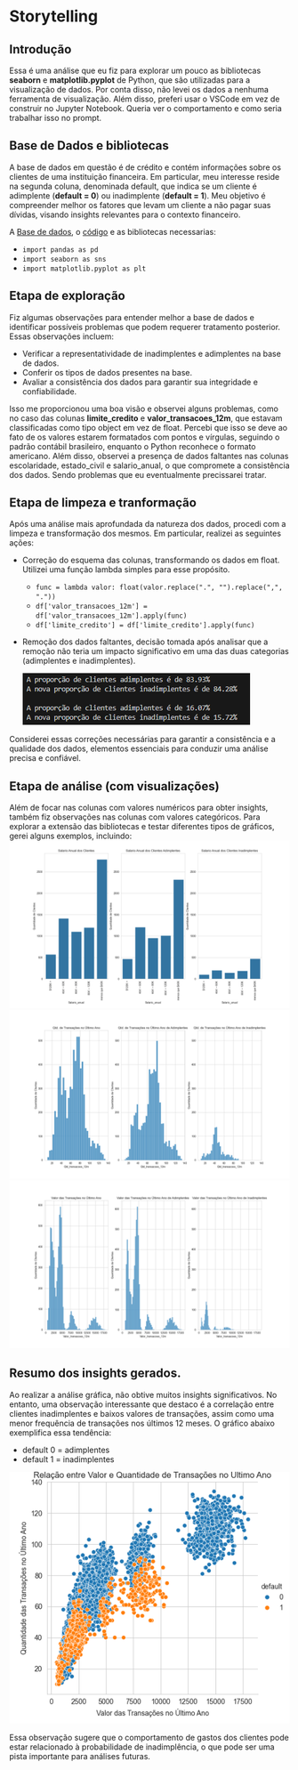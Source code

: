 # Storytelling

## Introdução

Essa é uma análise que eu fiz para explorar um pouco as bibliotecas **seaborn** e **matplotlib.pyplot** de Python, que são utilizadas para a visualização de dados. Por conta disso, não levei os dados a nenhuma ferramenta de visualização. Além disso, preferi usar o VSCode em vez de construir no Jupyter Notebook. Queria ver o comportamento e como seria trabalhar isso no prompt.

## Base de Dados e bibliotecas

A base de dados em questão é de crédito e contém informações sobre os clientes de uma instituição financeira. Em particular, meu interesse reside na segunda coluna, denominada default, que indica se um cliente é adimplente (**default = 0**) ou inadimplente (**default = 1**). Meu objetivo é compreender melhor os fatores que levam um cliente a não pagar suas dívidas, visando insights relevantes para o contexto financeiro.

A [Base de dados](/Dados-de-Credito/credito.csv), o [código](/Dados-de-Credito/script.py) e as bibliotecas necessarias:

- `import pandas as pd`
- `import seaborn as sns`
- `import matplotlib.pyplot as plt`

## Etapa de exploração

Fiz algumas observações para entender melhor a base de dados e identificar possíveis problemas que podem requerer tratamento posterior. Essas observações incluem:

- Verificar a representatividade de inadimplentes e adimplentes na base de dados.
- Conferir os tipos de dados presentes na base.
- Avaliar a consistência dos dados para garantir sua integridade e confiabilidade.

Isso me proporcionou uma boa visão e observei alguns problemas, como no caso das colunas **limite_credito** e **valor_transacoes_12m**, que estavam classificadas como tipo object em vez de float. Percebi que isso se deve ao fato de os valores estarem formatados com pontos e vírgulas, seguindo o padrão contábil brasileiro, enquanto o Python reconhece o formato americano. Além disso, observei a presença de dados faltantes nas colunas escolaridade, estado_civil e salario_anual, o que compromete a consistência dos dados. Sendo problemas que eu eventualmente precissarei tratar.

## Etapa de limpeza e tranformação

Após uma análise mais aprofundada da natureza dos dados, procedi com a limpeza e transformação dos mesmos. Em particular, realizei as seguintes ações:

- Correção do esquema das colunas, transformando os dados em float. Utilizei uma função lambda simples para esse propósito.

    - `func = lambda valor: float(valor.replace(".", "").replace(",", "."))`
    - `df['valor_transacoes_12m'] = df['valor_transacoes_12m'].apply(func)`
    - `df['limite_credito'] = df['limite_credito'].apply(func)`


- Remoção dos dados faltantes, decisão tomada após analisar que a remoção não teria um impacto significativo em uma das duas categorias (adimplentes e inadimplentes).
    
    ![Proporção](/Dados-de-Credito/imgs/proporcao.png)

Considerei essas correções necessárias para garantir a consistência e a qualidade dos dados, elementos essenciais para conduzir uma análise precisa e confiável.

## Etapa de análise (com visualizações)

Além de focar nas colunas com valores numéricos para obter insights, também fiz observações nas colunas com valores categóricos. Para explorar a extensão das bibliotecas e testar diferentes tipos de gráficos, gerei alguns exemplos, incluindo:
![Fig1](/Dados-de-Credito/imgs/Fig1.png)
![Fig2](/Dados-de-Credito/imgs/Fig2.png)
![Fig3](/Dados-de-Credito/imgs/Fig3.png)


## Resumo dos insights gerados.

Ao realizar a análise gráfica, não obtive muitos insights significativos. No entanto, uma observação interessante que destaco é a correlação entre clientes inadimplentes e baixos valores de transações, assim como uma menor frequência de transações nos últimos 12 meses. O gráfico abaixo exemplifica essa tendência:

- default 0 = adimplentes
- default 1 = inadimplentes

![Fig4](/Dados-de-Credito/imgs/Fig4.png)

Essa observação sugere que o comportamento de gastos dos clientes pode estar relacionado à probabilidade de inadimplência, o que pode ser uma pista importante para análises futuras.